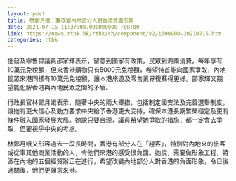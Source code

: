 ```yaml
---
layout: post
title: 林鄭月娥：冀改變內地部分人對香港負面形象
date: 2021-07-15 11:37:08.000000000 +08:00
link: https://news.rthk.hk/rthk/ch/component/k2/1600900-20210715.htm
categories: rthk
---
```


批發及零售界議員邵家輝表示，留意到國家有政策，民眾到海南消費，每年享有10萬元免稅額，但來香港購物只有5000元免稅額，希望特首能向國家爭取，內地民眾來港同樣有10萬元免稅額，讓本港旅遊及零售業界復蘇得更好。邵家輝又期望能化解香港與內地民眾之間的矛盾。

行政長官林鄭月娥表示，隨著中央的兩大舉措，包括制定國安法及完善選舉制度，讓她有更大信心及動力要求中央給予香港更大支持，確保本港長期繁榮穩定及更有條件融入國家發展大局。她說只要合理，議員希望她爭取的措施，都一定會去爭取，但要視乎中央的考慮。

林鄭月娥又形容過去一段長時間，香港有部分人在「趕客」，特別對內地來的旅客或從事其他商業活動的人，令他們來港的感受很負面。她說，需要做形象工程，特區在內地的五個經貿辦正在進行，希望改變內地部分人對香港的負面形象，令日後通關後，他們更願意來港。

